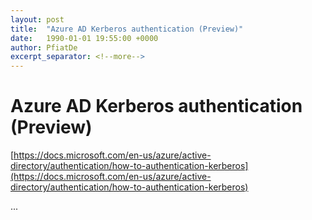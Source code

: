 ```yaml
---
layout: post
title:  "Azure AD Kerberos authentication (Preview)"
date:   1990-01-01 19:55:00 +0000
author: PfiatDe
excerpt_separator: <!--more-->
---
```


# Azure AD Kerberos authentication (Preview)

[https://docs.microsoft.com/en-us/azure/active-directory/authentication/how-to-authentication-kerberos](https://docs.microsoft.com/en-us/azure/active-directory/authentication/how-to-authentication-kerberos)

...
<!--more-->
